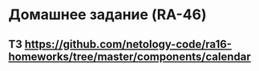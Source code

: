 # Домашнее задание (RA-46)

## ТЗ https://github.com/netology-code/ra16-homeworks/tree/master/components/calendar
